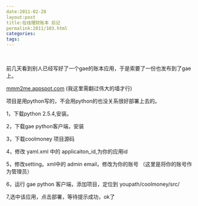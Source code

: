 ```yaml
---
date:2011-02-28
layout:post
title:在线理财账本 后记
permalink:2011/103.html
categories:
tags:
---
```



&nbsp;

前几天看到别人已经写好了一个gae的账本应用，于是索要了一份也发布到了gae上。

<a href="/admin/blogs/mmm2me.appspot.com">mmm2me.appspot.com</a> (我这里需翻过伟大的墙才行)

项目是用python写的，不会用python的也没关系很好部署上去的。

1，下载python 2.5.4,安装。

2，下载gae python客户端，安装

3，下载coolmoney 项目源码

4，修改 yaml.xml 中的 applicaiton_id,为你的应用id

5，修改setting。xml中的 admin email，修改为你的账号 （这里是将你的账号作为管理员）

6，运行 gae python 客户端，添加项目，定位到 youpath/coolmoney/src/

7,选中该应用，点击部署，等待提示成功，ok了

&nbsp;